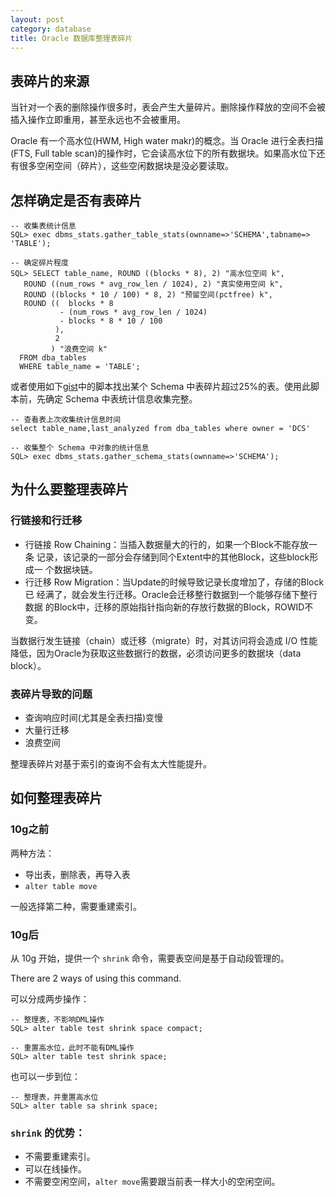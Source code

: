 ```yaml
---
layout: post
category: database
title: Oracle 数据库整理表碎片
---
```

## 表碎片的来源

当针对一个表的删除操作很多时，表会产生大量碎片。删除操作释放的空间不会被插入操作立即重用，甚至永远也不会被重用。

Oracle 有一个高水位(HWM, High water makr)的概念。当 Oracle 进行全表扫描(FTS, Full table scan)的操作时，它会读高水位下的所有数据块。如果高水位下还有很多空闲空间（碎片），这些空闲数据块是没必要读取。

## 怎样确定是否有表碎片

	-- 收集表统计信息
    SQL> exec dbms_stats.gather_table_stats(ownname=>'SCHEMA',tabname=> 'TABLE');

    -- 确定碎片程度
	SQL> SELECT table_name, ROUND ((blocks * 8), 2) "高水位空间 k",
       ROUND ((num_rows * avg_row_len / 1024), 2) "真实使用空间 k",
       ROUND ((blocks * 10 / 100) * 8, 2) "预留空间(pctfree) k",
       ROUND ((  blocks * 8
               - (num_rows * avg_row_len / 1024)
               - blocks * 8 * 10 / 100
              ),
              2
             ) "浪费空间 k"
      FROM dba_tables
      WHERE table_name = 'TABLE';

或者使用如下[gist](https://gist.github.com/c771b0eca31bce66f785)中的脚本找出某个 Schema 中表碎片超过25%的表。使用此脚本前，先确定 Schema 中表统计信息收集完整。

	-- 查看表上次收集统计信息时间
	select table_name,last_analyzed from dba_tables where owner = 'DCS'

    -- 收集整个 Schema 中对象的统计信息
	SQL> exec dbms_stats.gather_schema_stats(ownname=>'SCHEMA');

## 为什么要整理表碎片

### 行链接和行迁移

- 行链接 Row Chaining：当插入数据量大的行的，如果一个Block不能存放一条
  记录，该记录的一部分会存储到同个Extent中的其他Block，这些block形成一
  个数据块链。
- 行迁移 Row Migration：当Update的时候导致记录长度增加了，存储的Block已
  经满了，就会发生行迁移。Oracle会迁移整行数据到一个能够存储下整行数据
  的Block中，迁移的原始指针指向新的存放行数据的Block，ROWID不变。

当数据行发生链接（chain）或迁移（migrate）时，对其访问将会造成 I/O 性能
降低，因为Oracle为获取这些数据行的数据，必须访问更多的数据块（data
block）。

### 表碎片导致的问题

- 查询响应时间(尤其是全表扫描)变慢
- 大量行迁移
- 浪费空间

整理表碎片对基于索引的查询不会有太大性能提升。

## 如何整理表碎片

### 10g之前

两种方法：

- 导出表，删除表，再导入表
- `alter table move`

一般选择第二种，需要重建索引。

### 10g后

从 10g 开始，提供一个 `shrink` 命令，需要表空间是基于自动段管理的。

There are 2 ways of using this command.

可以分成两步操作：

    -- 整理表，不影响DML操作
    SQL> alter table test shrink space compact;

	-- 重置高水位，此时不能有DML操作
    SQL> alter table test shrink space;

也可以一步到位：

	-- 整理表，并重置高水位
    SQL> alter table sa shrink space;

### `shrink` 的优势：

- 不需要重建索引。
- 可以在线操作。
- 不需要空闲空间，`alter move`需要跟当前表一样大小的空闲空间。
